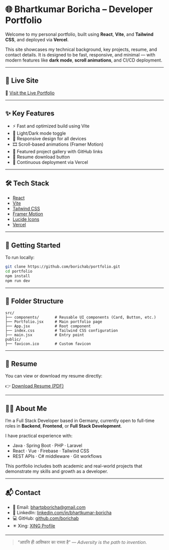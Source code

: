 # 🌐 Bhartkumar Boricha – Developer Portfolio

Welcome to my personal portfolio, built using **React**, **Vite**, and **Tailwind CSS**, and deployed via **Vercel**.

This site showcases my technical background, key projects, resume, and contact details. It is designed to be fast, responsive, and minimal — with modern features like **dark mode**, **scroll animations**, and CI/CD deployment.

---

## 🔗 Live Site

🚀 [Visit the Live Portfolio](https://portfolio-b7kp.vercel.app/)

---

## ✨ Key Features

- ⚡️ Fast and optimized build using Vite
- 🌙 Light/Dark mode toggle
- 📱 Responsive design for all devices
- 🎞️ Scroll-based animations (Framer Motion)
- 💼 Featured project gallery with GitHub links
- 📄 Resume download button
- 🚀 Continuous deployment via Vercel

---

## 🛠️ Tech Stack

- [React](https://react.dev/)
- [Vite](https://vitejs.dev/)
- [Tailwind CSS](https://tailwindcss.com/)
- [Framer Motion](https://www.framer.com/motion/)
- [Lucide Icons](https://lucide.dev/)
- [Vercel](https://vercel.com/)

---

## 🚀 Getting Started

To run locally:

```bash
git clone https://github.com/borichab/portfolio.git
cd portfolio
npm install
npm run dev
```

---

## 📁 Folder Structure

```
src/
├── components/       # Reusable UI components (Card, Button, etc.)
├── Portfolio.jsx     # Main portfolio page
├── App.jsx           # Root component
├── index.css         # Tailwind CSS configuration
├── main.jsx          # Entry point
public/
├── favicon.ico       # Custom favicon
```

---

## 📄 Resume

You can view or download my resume directly:

👉 [Download Resume (PDF)](https://github.com/borichab/borichab/raw/main/BhartkumarBoricha_EN.pdf)

---

## 🙋‍♂️ About Me

I’m a Full Stack Developer based in Germany, currently open to full-time roles in **Backend**, **Frontend**, or **Full Stack Development**.

I have practical experience with:

- Java · Spring Boot · PHP · Laravel
- React · Vue · Firebase · Tailwind CSS
- REST APIs · C# middleware · Git workflows

This portfolio includes both academic and real-world projects that demonstrate my skills and growth as a developer.

---

## 📬 Contact

- 📧 Email: [bhartpboricha@gmail.com](mailto:bhartpboricha@gmail.com)  
- 🔗 LinkedIn: [linkedin.com/in/bhartkumar-boricha](https://linkedin.com/in/bhartkumar-boricha)  
- 💻 GitHub: [github.com/borichab](https://github.com/borichab)  
- ✴️ Xing: [XING Profile](https://www.xing.com/profile/Bhartkumar_Boricha/web_profiles)

---

> “आपत्ति ही आविष्कार का रास्ता है” — *Adversity is the path to invention.*
